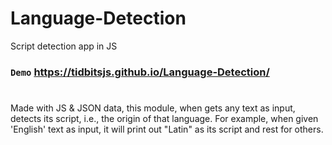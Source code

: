 # Language-Detection
Script detection app in JS

### `Demo` https://tidbitsjs.github.io/Language-Detection/

#

Made with JS & JSON data, this module, when gets any text as input, detects its script, i.e., the origin of that language. 
For example, when given 'English' text as input, it will print out "Latin" as its script and rest for others.
